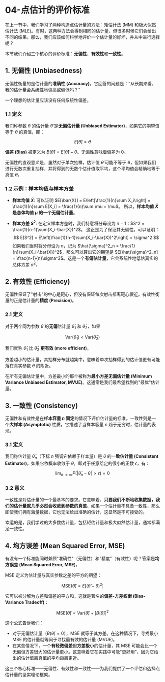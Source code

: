 # 04-点估计的评价标准

在上一节中，我们学习了两种构造点估计量的方法：矩估计法 (MM) 和极大似然估计法 (MLE)。有时，这两种方法会得到相同的估计量，但很多时候它们会给出不同的结果。那么，我们应该如何科学地评价一个估计量的好坏，并从中进行选择呢？

本节我们介绍三个核心的评价标准：**无偏性**、**有效性**和**一致性**。

## 1. 无偏性 (Unbiasedness)

无偏性衡量的是估计量的**准确性 (Accuracy)**。它回答的问题是："从长期来看，我的估计量会系统性地偏高或偏低吗？"

一个理想的估计量应该没有任何系统性偏差。

### 1.1 定义

我们称参数 $\theta$ 的估计量 $\hat{\theta}$ 是**无偏估计量 (Unbiased Estimator)**，如果它的期望值等于 $\theta$ 的真值，即：

$$ E[\hat{\theta}] = \theta $$

**偏差 (Bias)** 被定义为 $B(\hat{\theta}) = E[\hat{\theta}] - \theta$。无偏性意味着偏差为 0。

无偏性的直观意义是，虽然对于单次抽样，估计值 $\hat{\theta}$ 可能不等于 $\theta$，但如果我们进行无数次重复抽样，并将得到的无数个估计值取平均，这个平均值会精确地等于真值 $\theta$。

### 1.2 示例：样本均值与样本方差

* **样本均值 $\bar{X}$**:
    可以证明 $E[\bar{X}] = E\left[\frac{1}{n}\sum X_i\right] = \frac{1}{n}\sum E[X_i] = \frac{1}{n}\sum \mu = \mu$。
    所以，**样本均值 $\bar{X}$ 是总体均值 $\mu$ 的一个无偏估计量**。

* **样本方差 $S^2$**:
    在定义样本方差时，我们特意将分母设为 $n-1$：$S^2 = \frac{1}{n-1}\sum(X_i-\bar{X})^2$。
    这正是为了保证其无偏性。可以证明：
    $$ E[S^2] = E\left[\frac{1}{n-1}\sum(X_i-\bar{X})^2\right] = \sigma^2 $$
    如果我们当时将分母设为 $n$，记为 $\hat{\sigma}^2_n = \frac{1}{n}\sum(X_i-\bar{X})^2$，那么可以算出它的期望是 $E[\hat{\sigma}^2_n] = \frac{n-1}{n}\sigma^2$。这是一个**有偏估计量**，它会系统性地低估真实的总体方差 $\sigma^2$。

## 2. 有效性 (Efficiency)

无偏性保证了"射击"的中心是靶心，但没有保证每次射击都离靶心很近。有效性衡量的正是估计量的**精度 (Precision)**。

### 2.1 定义

对于两个同为参数 $\theta$ 的**无偏**估计量 $\hat{\theta}_1$ 和 $\hat{\theta}_2$，如果

$$ \text{Var}(\hat{\theta}_1) < \text{Var}(\hat{\theta}_2) $$

我们就称 $\hat{\theta}_1$ 比 $\hat{\theta}_2$ **更有效 (more efficient)**。

方差越小的估计量，其抽样分布就越集中，意味着单次抽样得到的估计值更有可能落在真实参数 $\theta$ 的附近。

在所有无偏估计量中，方差最小的那个被称为**最小方差无偏估计量 (Minimum Variance Unbiased Estimator, MVUE)**。这通常是我们最希望找到的"最优"估计量。

## 3. 一致性 (Consistency)

无偏性和有效性是在**样本容量 $n$ 固定**的情况下评价估计量的标准。一致性则是一个**大样本 (Asymptotic)** 性质，它描述了当样本容量 $n$ 趋于无穷时，估计量的表现。

### 3.1 定义

我们称估计量 $\hat{\theta}_n$（下标 $n$ 强调它依赖于样本量）是 $\theta$ 的**一致估计量 (Consistent Estimator)**，如果它依概率收敛于 $\theta$，即对于任意给定的很小的正数 $\epsilon$，有：

$$ \lim_{n \to \infty} P(|\hat{\theta}_n - \theta| > \epsilon) = 0 $$

### 3.2 意义

一致性是对估计量的一个最基本的要求。它意味着，**只要我们不断地收集数据，我们的估计量就几乎必然会收敛到参数的真值**。如果一个估计量不具备一致性，那么即使我们拥有海量数据，它也无法给出准确的估计，这显然是不可接受的。

幸运的是，我们学过的大多数估计量，包括矩估计量和极大似然估计量，通常都满足一致性。

## 4. 均方误差 (Mean Squared Error, MSE)

有没有一个标准能同时兼顾"准确性"（无偏性）和"精度"（有效性）呢？答案是**均方误差 (Mean Squared Error, MSE)**。

MSE 定义为估计量与真实参数之差的平方的期望：

$$ \text{MSE}(\hat{\theta}) = E[(\hat{\theta} - \theta)^2] $$

它可以被分解为方差和偏差的平方和，这就是著名的**偏差-方差权衡 (Bias-Variance Tradeoff)**：

$$ \text{MSE}(\hat{\theta}) = \text{Var}(\hat{\theta}) + [B(\hat{\theta})]^2 $$

这个公式告诉我们：

* 对于无偏估计量（$B(\hat{\theta})=0$），MSE 就等于其方差。在这种情况下，寻找最小 MSE 的估计量就等同于寻找最有效的估计量 (MVUE)。
* 在某些情况下，一个**有轻微偏差**但**方差极小**的估计量，其 MSE 可能会比一个无偏但方差很大的估计量更小。这意味着它在实践中可能"更好用"，因为它给出的估计值离真值的平均距离更近。

这三个核心标准——无偏性、有效性和一致性——为我们提供了一个评估和选择点估计量的坚实理论框架。
